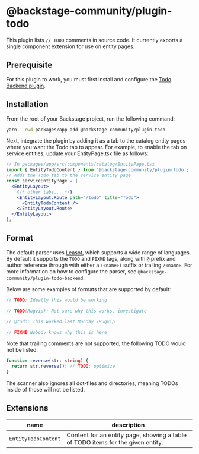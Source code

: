 # @backstage-community/plugin-todo

This plugin lists `// TODO` comments in source code. It currently exports a single component extension for use on entity pages.

## Prerequisite

For this plugin to work, you must first install and configure the [Todo Backend plugin](../todo-backend).

## Installation

From the root of your Backstage project, run the following command:

```bash
yarn --cwd packages/app add @backstage-community/plugin-todo
```

Next, integrate the plugin by adding it as a tab to the catalog entity pages where you want the Todo tab to appear. For example, to enable the tab on service entities, update your EntityPage.tsx file as follows:

```jsx
// In packages/app/src/components/catalog/EntityPage.tsx
import { EntityTodoContent } from '@backstage-community/plugin-todo';
// Adds the Todo tab to the service entity page
const serviceEntityPage = (
  <EntityLayout>
    {/* other tabs... */}
    <EntityLayout.Route path="/todo" title="Todo">
      <EntityTodoContent />
    </EntityLayout.Route>
  </EntityLayout>
);
```

## Format

The default parser uses [Leasot](https://github.com/pgilad/leasot), which supports a wide range of languages. By default it supports the `TODO` and `FIXME` tags, along with `@` prefix and author reference through with either a `(<name>)` suffix or trailing `/<name>`. For more information on how to configure the parser, see `@backstage-community/plugin-todo-backend`.

Below are some examples of formats that are supported by default:

```ts
// TODO: Ideally this would be working

// TODO(Rugvip): Not sure why this works, investigate

// @todo: This worked last Monday /Rugvip

// FIXME Nobody knows why this is here
```

Note that trailing comments are not supported, the following TODO would not be listed:

```ts
function reverse(str: string) {
  return str.reverse(); // TODO: optimize
}
```

The scanner also ignores all dot-files and directories, meaning TODOs inside of those will not be listed.

## Extensions

| name                | description                                                                     |
| ------------------- | ------------------------------------------------------------------------------- |
| `EntityTodoContent` | Content for an entity page, showing a table of TODO items for the given entity. |
